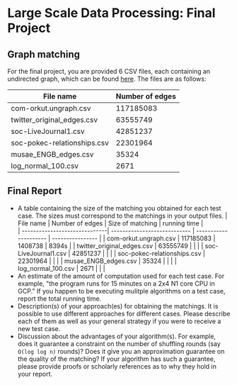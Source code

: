 # Large Scale Data Processing: Final Project
## Graph matching
For the final project, you are provided 6 CSV files, each containing an undirected graph, which can be found [here](https://drive.google.com/file/d/1khb-PXodUl82htpyWLMGGNrx-IzC55w8/view?usp=sharing). The files are as follows:  

|           File name           |        Number of edges       |
| ------------------------------| ---------------------------- |
| com-orkut.ungraph.csv         | 117185083                    |
| twitter_original_edges.csv    | 63555749                     |
| soc-LiveJournal1.csv          | 42851237                     |
| soc-pokec-relationships.csv   | 22301964                     |
| musae_ENGB_edges.csv          | 35324                        |
| log_normal_100.csv            | 2671                         |  

## Final Report


* A table containing the size of the matching you obtained for each test case. The sizes must correspond to the matchings in your output files.
|           File name           |        Number of edges       |    Size of matching    |    running time     |   
| ------------------------------| ---------------------------- | ---------------------  |  ----------------   |
| com-orkut.ungraph.csv         | 117185083                    |  1408738               |  8394s              |
| twitter_original_edges.csv    | 63555749                     |                        |                     |
| soc-LiveJournal1.csv          | 42851237                     |                        |                     |
| soc-pokec-relationships.csv   | 22301964                     |                        |                     |
| musae_ENGB_edges.csv          | 35324                        |                        |                     |
| log_normal_100.csv            | 2671                         |                        |                     |
* An estimate of the amount of computation used for each test case. For example, "the program runs for 15 minutes on a 2x4 N1 core CPU in GCP." If you happen to be executing mulitple algorithms on a test case, report the total running time.
* Description(s) of your approach(es) for obtaining the matchings. It is possible to use different approaches for different cases. Please describe each of them as well as your general strategy if you were to receive a new test case.
* Discussion about the advantages of your algorithm(s). For example, does it guarantee a constraint on the number of shuffling rounds (say `O(log log n)` rounds)? Does it give you an approximation guarantee on the quality of the matching? If your algorithm has such a guarantee, please provide proofs or scholarly references as to why they hold in your report.

